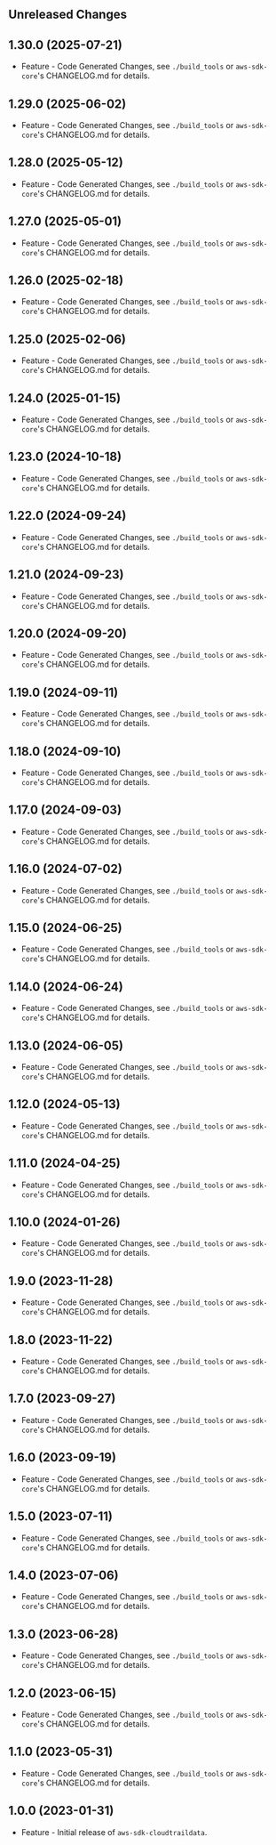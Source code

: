 Unreleased Changes
------------------

1.30.0 (2025-07-21)
------------------

* Feature - Code Generated Changes, see `./build_tools` or `aws-sdk-core`'s CHANGELOG.md for details.

1.29.0 (2025-06-02)
------------------

* Feature - Code Generated Changes, see `./build_tools` or `aws-sdk-core`'s CHANGELOG.md for details.

1.28.0 (2025-05-12)
------------------

* Feature - Code Generated Changes, see `./build_tools` or `aws-sdk-core`'s CHANGELOG.md for details.

1.27.0 (2025-05-01)
------------------

* Feature - Code Generated Changes, see `./build_tools` or `aws-sdk-core`'s CHANGELOG.md for details.

1.26.0 (2025-02-18)
------------------

* Feature - Code Generated Changes, see `./build_tools` or `aws-sdk-core`'s CHANGELOG.md for details.

1.25.0 (2025-02-06)
------------------

* Feature - Code Generated Changes, see `./build_tools` or `aws-sdk-core`'s CHANGELOG.md for details.

1.24.0 (2025-01-15)
------------------

* Feature - Code Generated Changes, see `./build_tools` or `aws-sdk-core`'s CHANGELOG.md for details.

1.23.0 (2024-10-18)
------------------

* Feature - Code Generated Changes, see `./build_tools` or `aws-sdk-core`'s CHANGELOG.md for details.

1.22.0 (2024-09-24)
------------------

* Feature - Code Generated Changes, see `./build_tools` or `aws-sdk-core`'s CHANGELOG.md for details.

1.21.0 (2024-09-23)
------------------

* Feature - Code Generated Changes, see `./build_tools` or `aws-sdk-core`'s CHANGELOG.md for details.

1.20.0 (2024-09-20)
------------------

* Feature - Code Generated Changes, see `./build_tools` or `aws-sdk-core`'s CHANGELOG.md for details.

1.19.0 (2024-09-11)
------------------

* Feature - Code Generated Changes, see `./build_tools` or `aws-sdk-core`'s CHANGELOG.md for details.

1.18.0 (2024-09-10)
------------------

* Feature - Code Generated Changes, see `./build_tools` or `aws-sdk-core`'s CHANGELOG.md for details.

1.17.0 (2024-09-03)
------------------

* Feature - Code Generated Changes, see `./build_tools` or `aws-sdk-core`'s CHANGELOG.md for details.

1.16.0 (2024-07-02)
------------------

* Feature - Code Generated Changes, see `./build_tools` or `aws-sdk-core`'s CHANGELOG.md for details.

1.15.0 (2024-06-25)
------------------

* Feature - Code Generated Changes, see `./build_tools` or `aws-sdk-core`'s CHANGELOG.md for details.

1.14.0 (2024-06-24)
------------------

* Feature - Code Generated Changes, see `./build_tools` or `aws-sdk-core`'s CHANGELOG.md for details.

1.13.0 (2024-06-05)
------------------

* Feature - Code Generated Changes, see `./build_tools` or `aws-sdk-core`'s CHANGELOG.md for details.

1.12.0 (2024-05-13)
------------------

* Feature - Code Generated Changes, see `./build_tools` or `aws-sdk-core`'s CHANGELOG.md for details.

1.11.0 (2024-04-25)
------------------

* Feature - Code Generated Changes, see `./build_tools` or `aws-sdk-core`'s CHANGELOG.md for details.

1.10.0 (2024-01-26)
------------------

* Feature - Code Generated Changes, see `./build_tools` or `aws-sdk-core`'s CHANGELOG.md for details.

1.9.0 (2023-11-28)
------------------

* Feature - Code Generated Changes, see `./build_tools` or `aws-sdk-core`'s CHANGELOG.md for details.

1.8.0 (2023-11-22)
------------------

* Feature - Code Generated Changes, see `./build_tools` or `aws-sdk-core`'s CHANGELOG.md for details.

1.7.0 (2023-09-27)
------------------

* Feature - Code Generated Changes, see `./build_tools` or `aws-sdk-core`'s CHANGELOG.md for details.

1.6.0 (2023-09-19)
------------------

* Feature - Code Generated Changes, see `./build_tools` or `aws-sdk-core`'s CHANGELOG.md for details.

1.5.0 (2023-07-11)
------------------

* Feature - Code Generated Changes, see `./build_tools` or `aws-sdk-core`'s CHANGELOG.md for details.

1.4.0 (2023-07-06)
------------------

* Feature - Code Generated Changes, see `./build_tools` or `aws-sdk-core`'s CHANGELOG.md for details.

1.3.0 (2023-06-28)
------------------

* Feature - Code Generated Changes, see `./build_tools` or `aws-sdk-core`'s CHANGELOG.md for details.

1.2.0 (2023-06-15)
------------------

* Feature - Code Generated Changes, see `./build_tools` or `aws-sdk-core`'s CHANGELOG.md for details.

1.1.0 (2023-05-31)
------------------

* Feature - Code Generated Changes, see `./build_tools` or `aws-sdk-core`'s CHANGELOG.md for details.

1.0.0 (2023-01-31)
------------------

* Feature - Initial release of `aws-sdk-cloudtraildata`.

